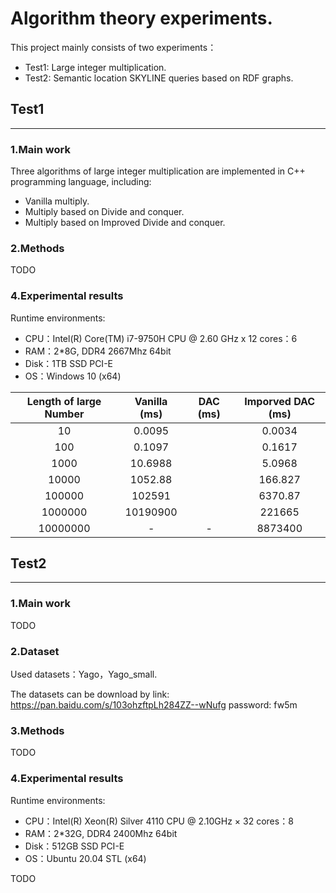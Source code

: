 # Algorithm theory experiments.


This project mainly consists of two experiments：

- Test1: Large integer multiplication.
- Test2: Semantic location SKYLINE queries based on RDF graphs.


## Test1
***
### 1.Main work

Three algorithms of large integer multiplication are implemented in C++ programming language, including:
- Vanilla multiply.
- Multiply based on Divide and conquer.
- Multiply based on Improved  Divide and conquer.

### 2.Methods

TODO



### 4.Experimental results 

Runtime environments:

- CPU：Intel(R) Core(TM) i7-9750H CPU @ 2.60 GHz x 12  cores：6
- RAM：2*8G, DDR4 2667Mhz 64bit
- Disk：1TB SSD PCI-E
- OS：Windows 10 (x64)



| Length of large Number | Vanilla (ms) | DAC (ms) | Imporved DAC (ms) |
| :--------------------: | :----------: | :------: | :---------------: |
|           10           |    0.0095    |          |      0.0034       |
|          100           |    0.1097    |          |      0.1617       |
|          1000          |   10.6988    |          |      5.0968       |
|         10000          |   1052.88    |          |      166.827      |
|         100000         |    102591    |          |      6370.87      |
|        1000000         |   10190900   |          |      221665       |
|        10000000        |      -       |    -     |      8873400      |




## Test2
***

### 1.Main work

TODO

### 2.Dataset

Used datasets：Yago，Yago_small.

The datasets can be download by link: https://pan.baidu.com/s/103ohzftpLh284ZZ--wNufg  password: fw5m

### 3.Methods

TODO

### 4.Experimental results 

Runtime environments:

- CPU：Intel(R) Xeon(R) Silver 4110 CPU @ 2.10GHz × 32  cores：8
- RAM：2*32G, DDR4 2400Mhz 64bit
- Disk：512GB SSD PCI-E
- OS：Ubuntu 20.04 STL (x64)

TODO